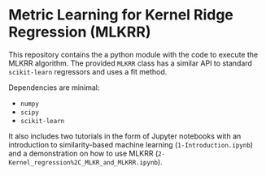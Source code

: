 # Metric Learning for Kernel Ridge Regression (MLKRR)


This repository contains the a python module with the code to execute the MLKRR algorithm. The provided `MLKRR` class has a similar API to standard `scikit-learn` regressors and uses a fit method.

Dependencies are minimal:
- `numpy`
- `scipy`
- `scikit-learn`

It also includes two tutorials in the form of Jupyter notebooks with an introduction to similarity-based machine learning (`1-Introduction.ipynb`) and a demonstration on how to use MLKRR (`2-Kernel_regression%2C_MLKR_and_MLKRR.ipynb`).


